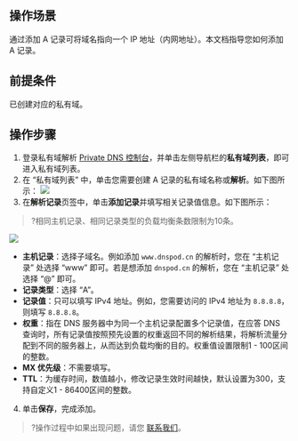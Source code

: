 ## 操作场景
通过添加 A 记录可将域名指向一个 IP 地址（内网地址）。本文档指导您如何添加 A 记录。

## 前提条件
已创建对应的私有域。

## 操作步骤
1. 登录私有域解析 [Private DNS 控制台](https://console.cloud.tencent.com/privatedns)，并单击左侧导航栏的**私有域列表**，即可进入私有域列表。
2. 在 “私有域列表” 中，单击您需要创建 A 记录的私有域名称或**解析**。如下图所示：
![](https://main.qcloudimg.com/raw/965b35507b9de90112d57608a95d6405.png)
3. 在**解析记录**页签中，单击**添加记录**并填写相关记录值信息。如下图所示：
>?相同主机记录、相同记录类型的负载均衡条数限制为10条。
>
![](https://main.qcloudimg.com/raw/ce5100ab358d6dcae13e6d0534e0405c.png)
 - **主机记录**：选择子域名。例如添加 `www.dnspod.cn` 的解析时，您在 “主机记录” 处选择 “www” 即可。若是想添加 `dnspod.cn` 的解析，您在 “主机记录” 处选择 “@” 即可。	
 - **记录类型**：选择 “A”。
 - **记录值**：只可以填写 IPv4 地址。例如，您需要访问的 IPv4 地址为 `8.8.8.8`，则填写 `8.8.8.8`。
 - **权重**：指在 DNS 服务器中为同一个主机记录配置多个记录值，在应答 DNS 查询时，所有记录值按照预先设置的权重返回不同的解析结果，将解析流量分配到不同的服务器上，从而达到负载均衡的目的。权重值设置限制1 - 100区间的整数。
 - **MX 优先级**：不需要填写。
 - **TTL**：为缓存时间，数值越小，修改记录生效时间越快，默认设置为300，支持自定义1 - 86400区间的整数。
4. 单击**保存**，完成添加。	

>?操作过程中如果出现问题，请您 [联系我们](https://cloud.tencent.com/act/event/connect-service)。	

